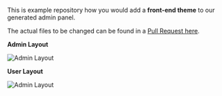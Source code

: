 This is example repository how you would add a __front-end theme__ to our generated admin panel.

The actual files to be changed can be found in a [Pull Request here](https://github.com/LaravelDaily/QuickAdminPanel-User-Theme/pull/1/files).

__Admin Layout__

![Admin Layout](https://quickadminpanel.com/blog/wp-content/uploads/2020/09/Screen-Shot-2020-09-07-at-10.13.24-AM.png)

__User Layout__

![Admin Layout](https://quickadminpanel.com/blog/wp-content/uploads/2020/09/Screen-Shot-2020-09-07-at-10.13.41-AM.png)
